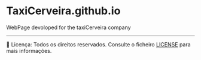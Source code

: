 # TaxiCerveira.github.io

WebPage devoloped for the taxiCerveira company

---

📄 Licença: Todos os direitos reservados. Consulte o ficheiro [LICENSE](./LICENSE) para mais informações.
